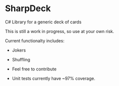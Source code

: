 # SharpDeck
C# Library for a generic deck of cards

This is still a work in progress, so use at your own risk.

Current functionalty includes:
- Jokers
- Shuffling

- Feel free to contribute
- Unit tests currently have ~97% coverage.
